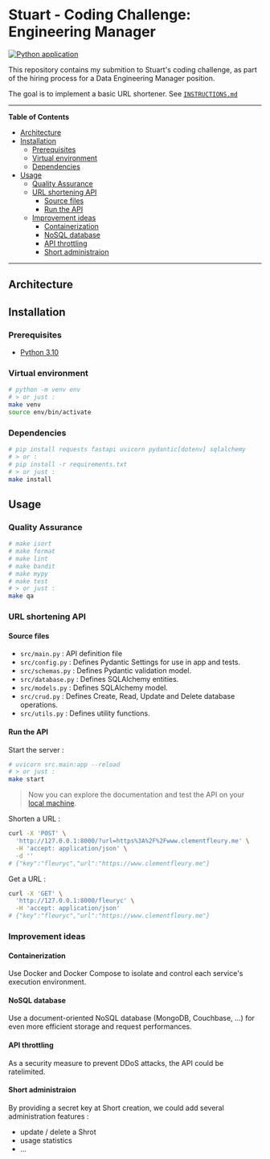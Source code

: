 # Stuart - Coding Challenge: Engineering Manager

[![Python application](https://github.com/StuartHiring/em-test-clement-fleury/actions/workflows/python-app.yml/badge.svg)](https://github.com/StuartHiring/em-test-clement-fleury/actions/workflows/python-app.yml)

This repository contains my submition to Stuart's coding challenge, as part of the hiring process for a Data Engineering Manager position.

The goal is to implement a basic URL shortener. See [`INSTRUCTIONS.md`](INSTRUCTIONS.md)

---

**Table of Contents**

- [Architecture](#architecture)
- [Installation](#installation)
  - [Prerequisites](#prerequisites)
  - [Virtual environment](#virtual-environment)
  - [Dependencies](#dependencies)
- [Usage](#usage)
  - [Quality Assurance](#quality-assurance)
  - [URL shortening API](#url-shortening-api)
    - [Source files](#source-files)
    - [Run the API](#run-the-api)
  - [Improvement ideas](#improvement-ideas)
    - [Containerization](#containerization)
    - [NoSQL database](#nosql-database)
    - [API throttling](#api-throttling)
    - [Short administraion](#short-administraion)

---

## Architecture

## Installation

### Prerequisites

- [Python 3.10](https://www.python.org/downloads/)

### Virtual environment

```bash
# python -m venv env
# > or just :
make venv
source env/bin/activate
```

### Dependencies

```bash
# pip install requests fastapi uvicorn pydantic[dotenv] sqlalchemy
# > or :
# pip install -r requirements.txt
# > or just :
make install
```

## Usage

### Quality Assurance

```bash
# make isort
# make format
# make lint
# make bandit
# make mypy
# make test
# > or just :
make qa
```

### URL shortening API

#### Source files

- `src/main.py` : API definition file
- `src/config.py` : Defines Pydantic Settings for use in app and tests.
- `src/schemas.py` : Defines Pydantic validation model.
- `src/database.py` : Defines SQLAlchemy entities.
- `src/models.py` : Defines SQLAlchemy model.
- `src/crud.py` : Defines Create, Read, Update and Delete database operations.
- `src/utils.py` : Defines utility functions.

#### Run the API

Start the server :

```bash
# uvicorn src.main:app --reload
# > or just :
make start
```

> Now you can explore the documentation and test the API on your [local machine](http://127.0.0.1:8000/).

Shorten a URL :

```bash
curl -X 'POST' \
  'http://127.0.0.1:8000/?url=https%3A%2F%2Fwww.clementfleury.me' \
  -H 'accept: application/json' \
  -d ''
# {"key":"fleuryc","url":"https://www.clementfleury.me"}
```

Get a URL :

```bash
curl -X 'GET' \
  'http://127.0.0.1:8000/fleuryc' \
  -H 'accept: application/json'
# {"key":"fleuryc","url":"https://www.clementfleury.me"}
```

### Improvement ideas

#### Containerization

Use Docker and Docker Compose to isolate and control each service's execution environment.

#### NoSQL database

Use a document-oriented NoSQL database (MongoDB, Couchbase, ...) for even more efficient storage and request performances.

#### API throttling

As a security measure to prevent DDoS attacks, the API could be ratelimited.

#### Short administraion

By providing a secret key at Short creation, we could add several administration features :

- update / delete a Shrot
- usage statistics
- ...

